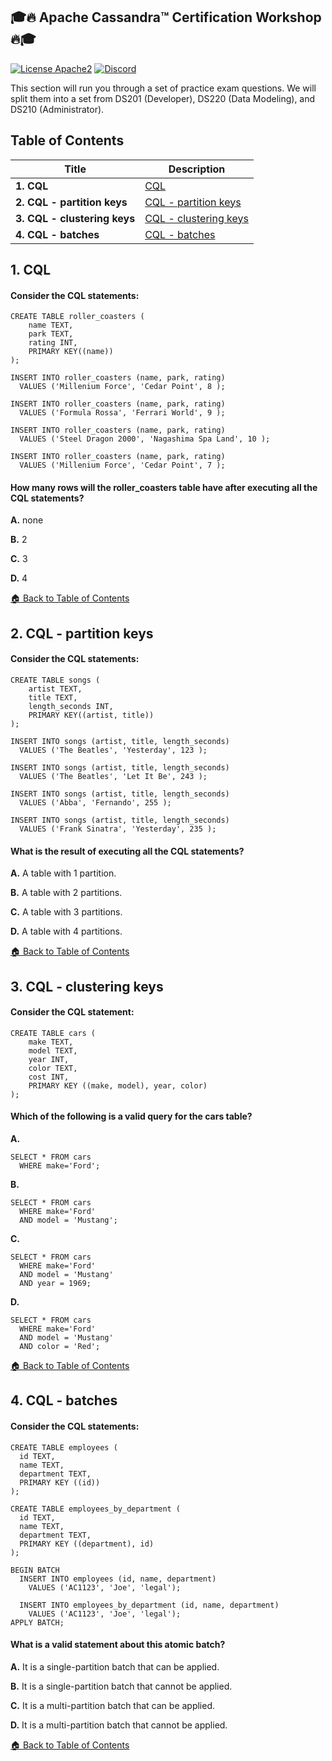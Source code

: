 ## 🎓🔥 Apache Cassandra™ Certification Workshop 🔥🎓

[![License Apache2](https://img.shields.io/hexpm/l/plug.svg)](http://www.apache.org/licenses/LICENSE-2.0)
[![Discord](https://img.shields.io/discord/685554030159593522)](https://discord.com/widget?id=685554030159593522&theme=dark)

This section will run you through a set of practice exam questions. We will split them into a set from DS201 (Developer), DS220 (Data Modeling), and DS210 (Administrator). 

## Table of Contents

| Title  | Description
|---|---|
| **1. CQL** | [CQL](#1-cql) |
| **2. CQL - partition keys** | [CQL - partition keys](#2-cql---partition-keys) |
| **3. CQL - clustering keys** | [CQL - clustering keys](#3-cql---clustering-keys) |
| **4. CQL - batches** | [CQL - batches](#4-cql---batches) |


## 1. CQL
#### Consider the CQL statements:
```
CREATE TABLE roller_coasters (
    name TEXT,
    park TEXT,
    rating INT,
    PRIMARY KEY((name))
);

INSERT INTO roller_coasters (name, park, rating) 
  VALUES ('Millenium Force', 'Cedar Point', 8 );

INSERT INTO roller_coasters (name, park, rating) 
  VALUES ('Formula Rossa', 'Ferrari World', 9 );

INSERT INTO roller_coasters (name, park, rating) 
  VALUES ('Steel Dragon 2000', 'Nagashima Spa Land', 10 );

INSERT INTO roller_coasters (name, park, rating) 
  VALUES ('Millenium Force', 'Cedar Point', 7 );
```

#### How many rows will the roller_coasters table have after executing all the CQL statements?

**A.** none

**B.** 2

**C.** 3

**D.** 4


[🏠 Back to Table of Contents](#table-of-contents)


## 2. CQL - partition keys
#### Consider the CQL statements:
```
CREATE TABLE songs (
    artist TEXT,
    title TEXT,
    length_seconds INT,
    PRIMARY KEY((artist, title))
);

INSERT INTO songs (artist, title, length_seconds) 
  VALUES ('The Beatles', 'Yesterday', 123 );

INSERT INTO songs (artist, title, length_seconds) 
  VALUES ('The Beatles', 'Let It Be', 243 );

INSERT INTO songs (artist, title, length_seconds) 
  VALUES ('Abba', 'Fernando', 255 );

INSERT INTO songs (artist, title, length_seconds) 
  VALUES ('Frank Sinatra', 'Yesterday', 235 );
```

#### What is the result of executing all the CQL statements?

**A.** A table with 1 partition. 

**B.** A table with 2 partitions.

**C.** A table with 3 partitions.

**D.** A table with 4 partitions.


[🏠 Back to Table of Contents](#table-of-contents)


## 3. CQL - clustering keys
#### Consider the CQL statement:
```
CREATE TABLE cars (
    make TEXT,
    model TEXT,
    year INT,
    color TEXT,
    cost INT,
    PRIMARY KEY ((make, model), year, color)
);
```

#### Which of the following is a valid query for the cars table?

**A.** 
```
SELECT * FROM cars 
  WHERE make='Ford';
```

**B.** 
```
SELECT * FROM cars 
  WHERE make='Ford' 
  AND model = 'Mustang';
```

**C.** 
```
SELECT * FROM cars 
  WHERE make='Ford' 
  AND model = 'Mustang' 
  AND year = 1969;
```

**D.** 
```
SELECT * FROM cars 
  WHERE make='Ford' 
  AND model = 'Mustang' 
  AND color = 'Red';
```

[🏠 Back to Table of Contents](#table-of-contents)

## 4. CQL - batches
#### Consider the CQL statements:
```
CREATE TABLE employees (
  id TEXT,
  name TEXT,
  department TEXT,
  PRIMARY KEY ((id))
);

CREATE TABLE employees_by_department (
  id TEXT,
  name TEXT,
  department TEXT,
  PRIMARY KEY ((department), id)
);

BEGIN BATCH
  INSERT INTO employees (id, name, department) 
    VALUES ('AC1123', 'Joe', 'legal');

  INSERT INTO employees_by_department (id, name, department)
    VALUES ('AC1123', 'Joe', 'legal');
APPLY BATCH;
```
#### What is a valid statement about this atomic batch?

**A.** It is a single-partition batch that can be applied.

**B.** It is a single-partition batch that cannot be applied.

**C.** It is a multi-partition batch that can be applied.

**D.** It is a multi-partition batch that cannot be applied.

[🏠 Back to Table of Contents](#table-of-contents)
